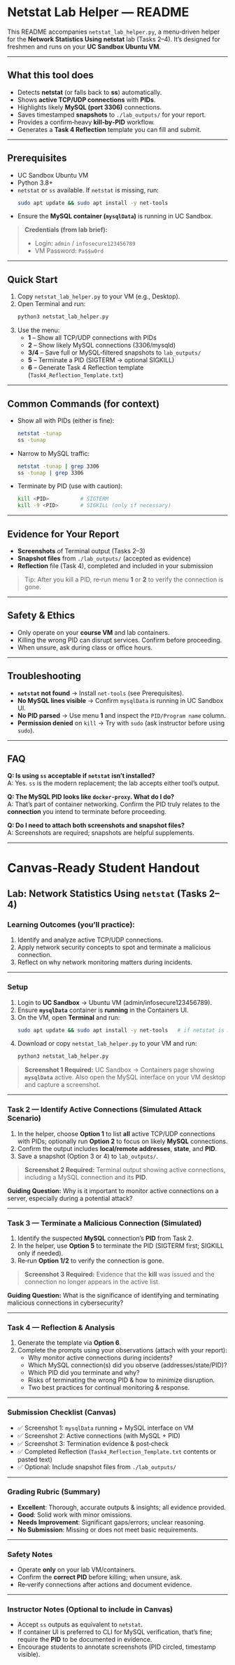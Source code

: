 # Netstat Lab Helper — README

This README accompanies `netstat_lab_helper.py`, a menu‑driven helper for the **Network Statistics Using netstat** lab (Tasks 2–4). It’s designed for freshmen and runs on your **UC Sandbox Ubuntu VM**.

---
## What this tool does
- Detects **netstat** (or falls back to **ss**) automatically.
- Shows **active TCP/UDP connections** with **PIDs**.
- Highlights likely **MySQL (port 3306)** connections.
- Saves timestamped **snapshots** to `./lab_outputs/` for your report.
- Provides a confirm‑heavy **kill‑by‑PID** workflow.
- Generates a **Task 4 Reflection** template you can fill and submit.

---
## Prerequisites
- UC Sandbox Ubuntu VM
- Python 3.8+
- `netstat` or `ss` available. If `netstat` is missing, run:
  ```bash
  sudo apt update && sudo apt install -y net-tools
  ```
- Ensure the **MySQL container (`mysqlData`)** is running in UC Sandbox.

> **Credentials (from lab brief):**
> - Login: `admin` / `infosecure123456789`
> - VM Password: `Pa$$w0rd`

---
## Quick Start
1. Copy `netstat_lab_helper.py` to your VM (e.g., Desktop).
2. Open Terminal and run:
   ```bash
   python3 netstat_lab_helper.py
   ```
3. Use the menu:
   - **1** – Show all TCP/UDP connections with PIDs
   - **2** – Show likely MySQL connections (3306/mysqld)
   - **3/4** – Save full or MySQL‑filtered snapshots to `lab_outputs/`
   - **5** – Terminate a PID (SIGTERM → optional SIGKILL)
   - **6** – Generate Task 4 Reflection template (`Task4_Reflection_Template.txt`)

---
## Common Commands (for context)
- Show all with PIDs (either is fine):
  ```bash
  netstat -tunap
  ss -tunap
  ```
- Narrow to MySQL traffic:
  ```bash
  netstat -tunap | grep 3306
  ss -tunap | grep 3306
  ```
- Terminate by PID (use with caution):
  ```bash
  kill <PID>          # SIGTERM
  kill -9 <PID>       # SIGKILL (only if necessary)
  ```

---
## Evidence for Your Report
- **Screenshots** of Terminal output (Tasks 2–3)
- **Snapshot files** from `./lab_outputs/` (accepted as evidence)
- **Reflection** file (Task 4), completed and included in your submission

> Tip: After you kill a PID, re‑run menu **1** or **2** to verify the connection is gone.

---
## Safety & Ethics
- Only operate on your **course VM** and lab containers.
- Killing the wrong PID can disrupt services. Confirm before proceeding.
- When unsure, ask during class or office hours.

---
## Troubleshooting
- **`netstat` not found** → Install `net-tools` (see Prerequisites).
- **No MySQL lines visible** → Confirm `mysqlData` is running in UC Sandbox UI.
- **No PID parsed** → Use menu **1** and inspect the `PID/Program name` column.
- **Permission denied** on `kill` → Try with `sudo` (ask instructor before using `sudo`).

---
## FAQ
**Q: Is using `ss` acceptable if `netstat` isn’t installed?**  
A: Yes. `ss` is the modern replacement; the lab accepts either tool’s output.

**Q: The MySQL PID looks like `docker-proxy`. What do I do?**  
A: That’s part of container networking. Confirm the PID truly relates to the **connection** you intend to terminate before proceeding.

**Q: Do I need to attach both screenshots and snapshot files?**  
A: Screenshots are required; snapshots are helpful supplements.

---

# Canvas‑Ready Student Handout

## Lab: Network Statistics Using `netstat` (Tasks 2–4)

### Learning Outcomes (you’ll practice):
1. Identify and analyze active TCP/UDP connections.
2. Apply network security concepts to spot and terminate a malicious connection.
3. Reflect on why network monitoring matters during incidents.

---
### Setup
1. Login to **UC Sandbox** → Ubuntu VM (admin/infosecure123456789).
2. Ensure **`mysqlData`** container is **running** in the Containers UI.
3. On the VM, open **Terminal** and run:
   ```bash
   sudo apt update && sudo apt install -y net-tools   # if netstat is missing
   ```
4. Download or copy `netstat_lab_helper.py` to your VM and run:
   ```bash
   python3 netstat_lab_helper.py
   ```

> **Screenshot 1 Required:** UC Sandbox → Containers page showing **`mysqlData`** active. Also open the MySQL interface on your VM desktop and capture a screenshot.

---
### Task 2 — Identify Active Connections (Simulated Attack Scenario)
1. In the helper, choose **Option 1** to list **all** active TCP/UDP connections with PIDs; optionally run **Option 2** to focus on likely **MySQL** connections.
2. Confirm the output includes **local/remote addresses**, **state**, and **PID**.
3. Save a snapshot (Option 3 or 4) to `lab_outputs/`.

> **Screenshot 2 Required:** Terminal output showing active connections, including a MySQL connection and its **PID**.

**Guiding Question:** Why is it important to monitor active connections on a server, especially during a potential attack?

---
### Task 3 — Terminate a Malicious Connection (Simulated)
1. Identify the suspected **MySQL** connection’s **PID** from Task 2.
2. In the helper, use **Option 5** to terminate the PID (SIGTERM first; SIGKILL only if needed).
3. Re‑run **Option 1/2** to verify the connection is gone.

> **Screenshot 3 Required:** Evidence that the **kill** was issued and the connection no longer appears in the active list.

**Guiding Question:** What is the significance of identifying and terminating malicious connections in cybersecurity?

---
### Task 4 — Reflection & Analysis
1. Generate the template via **Option 6**.
2. Complete the prompts using your observations (attach with your report):
   - Why monitor active connections during incidents?
   - Which MySQL connection(s) did you observe (addresses/state/PID)?
   - Which PID did you terminate and why?
   - Risks of terminating the wrong PID & how to minimize disruption.
   - Two best practices for continual monitoring & response.

---
### Submission Checklist (Canvas)
- ✅ Screenshot 1: `mysqlData` running + MySQL interface on VM
- ✅ Screenshot 2: Active connections (with MySQL + PID)
- ✅ Screenshot 3: Termination evidence & post‑check
- ✅ Completed Reflection (`Task4_Reflection_Template.txt` contents or pasted text)
- ✅ Optional: Include snapshot files from `./lab_outputs/`

---
### Grading Rubric (Summary)
- **Excellent**: Thorough, accurate outputs & insights; all evidence provided.
- **Good**: Solid work with minor omissions.
- **Needs Improvement**: Significant gaps/errors; unclear reasoning.
- **No Submission**: Missing or does not meet basic requirements.

---
### Safety Notes
- Operate **only** on your lab VM/containers.
- Confirm the **correct PID** before killing; when unsure, ask.
- Re‑verify connections after actions and document evidence.

---
### Instructor Notes (Optional to include in Canvas)
- Accept `ss` outputs as equivalent to `netstat`.
- If container UI is preferred to CLI for MySQL verification, that’s fine; require the **PID** to be documented in evidence.
- Encourage students to annotate screenshots (PID circled, timestamp visible).

